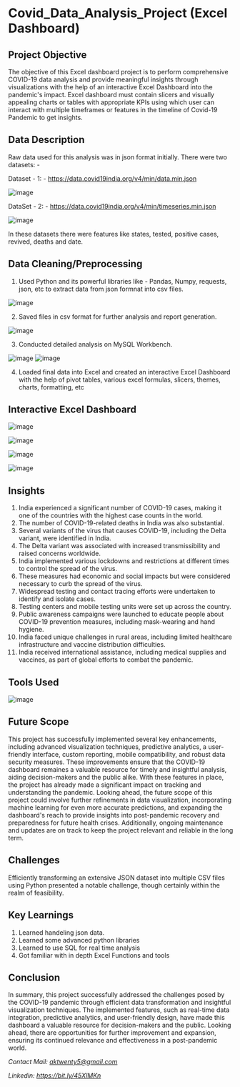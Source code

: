 # Covid_Data_Analysis_Project (Excel Dashboard)

## Project Objective

The objective of this Excel dashboard project is to perform comprehensive COVID-19 data analysis and provide meaningful insights through visualizations with the help of an interactive Excel Dashboard into the pandemic's impact. Excel dashboard must contain slicers and visually appealing charts or tables with appropriate KPIs using which user can interact with multiple timeframes or features in the timeline of Covid-19 Pandemic to get insights.

## Data Description

Raw data used for this analysis was in json format initially.
There were two datasets: -

Dataset - 1: -
https://data.covid19india.org/v4/min/data.min.json

![image](https://github.com/anmolkumarfromspn/Covid_Data_Analysis_Project/assets/128449996/a286e424-3d4d-4b28-bb31-181edfa20ba8)

DataSet - 2: -
https://data.covid19india.org/v4/min/timeseries.min.json

![image](https://github.com/anmolkumarfromspn/Covid_Data_Analysis_Project/assets/128449996/50649c63-8f57-4bd8-bb1f-65edaeb6ef1c)

In these datasets there were features like states, tested, positive cases, revived, deaths and date.

## Data Cleaning/Preprocessing

1. Used Python and its powerful libraries like - Pandas, Numpy, requests, json, etc to extract data from json formnat into csv files.

![image](https://github.com/anmolkumarfromspn/Covid_Data_Analysis_Project/assets/128449996/b46dbd41-6b33-44b1-947a-a153787fb263)

2. Saved files in csv format for further analysis and report generation.

![image](https://github.com/anmolkumarfromspn/Covid_Data_Analysis_Project/assets/128449996/47cdfe1c-3356-49d8-a0d1-bb6a03bbae83)

3. Conducted detailed analysis on MySQL Workbench.

![image](https://github.com/anmolkumarfromspn/Covid_Data_Analysis_Project/assets/128449996/7bf97282-2d90-4db5-af16-d4519247fbd3)
![image](https://github.com/anmolkumarfromspn/Covid_Data_Analysis_Project/assets/128449996/26b7e505-002e-4bdc-959b-494af577b096)

4. Loaded final data into Excel and created an interactive Excel Dashboard with the help of pivot tables, various excel formulas, slicers, themes, charts, formatting, etc

## Interactive Excel Dashboard

![image](https://github.com/anmolkumarfromspn/Covid_Data_Analysis_Project/assets/128449996/90475c52-681f-4981-a9b7-48856eedc76f)

![image](https://github.com/anmolkumarfromspn/Covid_Data_Analysis_Project/assets/128449996/847bf0e0-e4c5-4b40-8cc5-1412cebe47ad)

![image](https://github.com/anmolkumarfromspn/Covid_Data_Analysis_Project/assets/128449996/d89c2a0f-c0fe-4a29-9e1c-76defc3444d5)

![image](https://github.com/anmolkumarfromspn/Covid_Data_Analysis_Project/assets/128449996/2763a25e-c6bd-4246-8e61-06cf05981ac8)

## Insights

1. India experienced a significant number of COVID-19 cases, making it one of the countries with the highest case counts in the world.
2. The number of COVID-19-related deaths in India was also substantial.
3. Several variants of the virus that causes COVID-19, including the Delta variant, were identified in India.
4. The Delta variant was associated with increased transmissibility and raised concerns worldwide.
5. India implemented various lockdowns and restrictions at different times to control the spread of the virus.
6. These measures had economic and social impacts but were considered necessary to curb the spread of the virus.
7. Widespread testing and contact tracing efforts were undertaken to identify and isolate cases.
8. Testing centers and mobile testing units were set up across the country.
9. Public awareness campaigns were launched to educate people about COVID-19 prevention measures, including mask-wearing and hand hygiene.
10. India faced unique challenges in rural areas, including limited healthcare infrastructure and vaccine distribution difficulties.
11. India received international assistance, including medical supplies and vaccines, as part of global efforts to combat the pandemic.

## Tools Used

![image](https://github.com/anmolkumarfromspn/Covid_Data_Analysis_Project/assets/128449996/66ef775d-9f43-4ea1-b519-e8fd98f19ae4)

## Future Scope

This project has successfully implemented several key enhancements, including advanced visualization techniques, predictive analytics, a user-friendly interface, custom reporting, mobile compatibility, and robust data security measures. These improvements ensure that the COVID-19 dashboard remaines a valuable resource for timely and insightful analysis, aiding decision-makers and the public alike. With these features in place, the project has already made a significant impact on tracking and understanding the pandemic. Looking ahead, the future scope of this project could involve further refinements in data visualization, incorporating machine learning for even more accurate predictions, and expanding the dashboard's reach to provide insights into post-pandemic recovery and preparedness for future health crises. Additionally, ongoing maintenance and updates are on track to keep the project relevant and reliable in the long term.

## Challenges

Efficiently transforming an extensive JSON dataset into multiple CSV files using Python presented a notable challenge, though certainly within the realm of feasibility.

## Key Learnings

1. Learned handeling json data.
2. Learned some advanced python libraries
3. Learned to use SQL for real time analysis
4. Got familiar with in depth Excel Functions and tools

## Conclusion

In summary, this project successfully addressed the challenges posed by the COVID-19 pandemic through efficient data transformation and insightful visualization techniques. The implemented features, such as real-time data integration, predictive analytics, and user-friendly design, have made this dashboard a valuable resource for decision-makers and the public. Looking ahead, there are opportunities for further improvement and expansion, ensuring its continued relevance and effectiveness in a post-pandemic world.

*Contact Mail: aktwenty5@gmail.com*

*Linkedin: https://bit.ly/45XlMKn*

